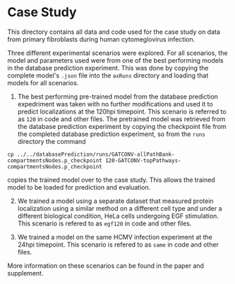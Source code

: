 # Case Study

This directory contains all data and code used for the case study on data from primary fibroblasts during human cytomeglovirus infection. 

Three different experimental scenarios were explored.
For all scenarios, the model and parameters used were from one of the best performing models in the database prediction experiment. This was done by copying the complete model's `.json` file into the `axRuns` directory and loading that models for all scenarios. 

1. The best performing pre-trained model from the database prediction expedriment was taken with no further modifications and used it to predict localizations at the 120hpi timepoint.
  This scenario is referred to as `120` in code and other files.
  The pretrained model was retrieved from the database prediction experiment by copying the checkpoint file from the completed database prediction experiment, so from the `runs` directory the command
  ```
  cp ../../databasePrediction/runs/GATCONV-allPathBank-compartmentsNodes.p_checkpoint 120-GATCONV-topPathways-compartmentsNodes.p_checkpoint
  ```
  copies the trained model over to the case study. 
  This allows the trained model to be loaded for prediction and evaluation. 

2. We trained a model using a separate dataset that measured protein localization using a similar method on a different cell type and under a different biological condition, HeLa cells undergoing EGF stimulation. 
  This scenario is refered to as `egf120` in code and other files. 

3. We trained a model on the same HCMV infection experiment at the 24hpi timepoint.
  This scenario is refered to as `same` in code and other files.

More information on these scenarios can be found in the paper and supplement. 


